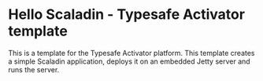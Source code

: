 # Hello Scaladin - Typesafe Activator template

This is a template for the Typesafe Activator platform. This template creates a simple Scaladin application, deploys it on an embedded Jetty server and runs the server.
